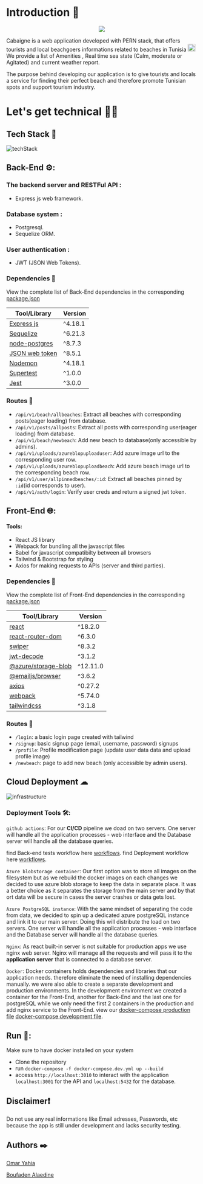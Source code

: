 # Introduction 👋
<p align="center"><img src="Readme-images/logo.png"></p>


Cabaigne is a web application developed with PERN stack, that offers tourists and local beachgoers informations related to beaches in Tunisia <img src='./Readme-images/tn.png' width='20'>
<br>
We provide a list of Amenities , Real time sea state (Calm, moderate or Agitated) and current weather report.

The purpose behind developing our application is to give tourists and locals a service for finding their perfect beach and therefore promote Tunisian spots and support tourism industry.


# Let's get technical 👨‍💻

## Tech Stack 🚀

![techStack](Readme-images/tech-stack.png)


## Back-End ⚙️:

### The backend server and RESTFul API : 
-   Express js web framework. 
### Database system : 
-   Postgresql. 
-   Sequelize ORM.
### User authentication :
-   JWT (JSON Web Tokens).

### Dependencies 🔗

View the complete list of Back-End dependencies in the corresponding [package.json](Backend/package.json)

| Tool/Library                                                                       | Version |
| ---------------------------------------------------------------------------------- | ------- |
| [Express js](https://expressjs.com/)                                               | ^4.18.1 |
| [Sequelize](https://sequelize.org/)                                                | ^6.21.3 |
| [node-postgres](https://www.npmjs.com/package/pg)                                  | ^8.7.3  |
| [JSON web token](https://www.npmjs.com/package/jsonwebtoken)                       | ^8.5.1  |
| [Nodemon](https://www.npmjs.com/package/nodemon)                                   | ^4.18.1 |
| [Supertest](https://www.npmjs.com/package/supertest)                               | ^1.0.0  |
| [Jest](https://jestjs.io/)                                                         | ^3.0.0  |

### Routes 🚈

- `/api/v1/beach/allbeaches`: Extract all beaches with corresponding posts(eager loading) from database.
- `/api/v1/posts/allposts`:   Extract all posts with corresponding user(eager loading) from database.
- `/api/v1/beach/newbeach`:   Add new beach to database(only accessible by admins).
- `/api/v1/uploads/azureblopuploaduser`:  Add azure image url to the corresponding user row.
- `/api/v1/uploads/azureblopuploadbeach`: Add azure beach image url to the corresponding beach row.
- `/api/v1/user/allpinnedbeaches/:id`:  Extract all beaches pinned by `:id`(id corresponds to user).
- `/api/v1/auth/login`: Verify user creds and return a signed jwt token.

## Front-End 🌐:

#### Tools:
-   React JS library
-   Webpack for bundling all the javascript files
-   Babel for javascript compatibilty between all browsers
-   Tailwind & Bootstrap for styling
-   Axios for making requests to APIs (server and third parties).


### Dependencies 🔗

View the complete list of Front-End dependencies in the corresponding [package.json](Frontend/package.json)

| Tool/Library                                                                       | Version |
| ---------------------------------------------------------------------------------- | ------- |
| [react](https://reactjs.org/)                                                      | ^18.2.0 |
| [react-router-dom](https://v5.reactrouter.com/)                                    | ^6.3.0  |
| [swiper](https://swiperjs.com/react)                                               | ^8.3.2  |
| [jwt-decode](https://www.npmjs.com/package/jwt-decode)                             | ^3.1.2  |
| [@azure/storage-blob](https://www.npmjs.com/package/@azure/storage-blob)           | ^12.11.0|
| [@emailjs/browser](https://www.npmjs.com/package/@emailjs/browser)                 | ^3.6.2  |
| [axios](https://axios-http.com/)                                                   | ^0.27.2 |
| [webpack](https://webpack.js.org/)                                                 | ^5.74.0 |
| [tailwindcss](https://tailwindcss.com/)                                            | ^3.1.8  |

### Routes 🚈

- `/login`: a basic login page created with tailwind
- `/signup`: basic signup page (email, username, password) signups
- `/profile`: Profile modification page (update user data data and upload profile image)
- `/newbeach`: page to add new beach (only accessible by admin users).

## Cloud Deployment ☁

![infrastructure](Readme-images/deployment.png)

### Deployment Tools 🛠️:

`github actions`: For our **CI/CD** pipeline we doad on two servers. One server will handle all the application processes - web interface and the Database server will handle all the database queries.

find Back-end tests workflow here [workflows](.github/workflows/integrate_backend.yml).
find Deployment workflow here [workflows](.github/workflows/deployment-stage.yml).

`Azure blobstorage container`: Our first option was to store all images on the filesystem but as we rebuild the docker images on each changes we decided to use azure blob storage to keep the data in separate place. It was a better choice as it separates the storage from the main server and by that ort data will be secure in cases the server crashes or data gets lost.

`Azure PostgreSQL instance`: With the same mindset of separating the code from data, we decided to spin up a dedicated azure postgreSQL instance and link it to our main server. Doing this will distribute the load on two servers. One server will handle all the application processes - web interface and the Database server will handle all the database queries.

`Nginx`: As react built-in server is not suitable for production apps we use nginx web server. Nginx will manage all the requests and will pass it to the **application server** that is connected to a database server.

`Docker`: Docker containers holds dependencies and libraries that our application needs. therefore eliminate the need of installing dependencies manually. we were also able to create a separate development and production environments. In the development environment we created a container for the Front-End, another for Back-End and the last one for postgreSQL while we only need the first 2 containers in the production and add nginx service to the Front-End. view our [docker-compose production file](docker-compose.prod.yml) [docker-compose development file](docker-compose.dev.yml).

## Run 🔌:

Make sure to have docker installed on your system

* Clone the repository
* run `docker-compose -f docker-compose.dev.yml up --build`
* access `http://localhost:3010` to interact with the application `localhost:3001` for the API and `localhost:5432` for the database.

## Disclaimer❗

Do not use any real informations like Email adresses, Passwords, etc because the app is still under development and lacks security testing.

## Authors ✒️

[Omar Yahia](https://www.linkedin.com/in/omaryahia1/)

[Boufaden Alaedine](https://www.linkedin.com/in/b-alaedine/)
